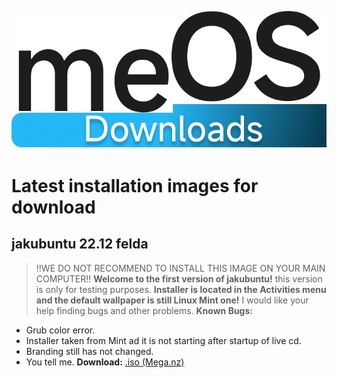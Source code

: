 ![meOS downloads](downloads.png)
# Latest installation images for download

## **jakubuntu 22.12 felda** 
> !!WE DO NOT RECOMMEND TO INSTALL THIS IMAGE ON YOUR MAIN COMPUTER!!
**Welcome to the first version of jakubuntu!**
this version is only for testing purposes.
**Installer is located in the Activities menu and the default wallpaper is still Linux Mint one!**
I would like your help finding bugs and other problems.
**Known Bugs:**
- Grub color error.
- Installer taken from Mint ad it is not starting after startup of live cd.
- Branding still has not changed.
- You tell me.
**Download:**
[.iso (Mega.nz)](https://mega.nz/file/UkgklYYL#yVleS3JeeBgoXEQcGBriqDMGa0F-o1uy4hxbahvrln0)

